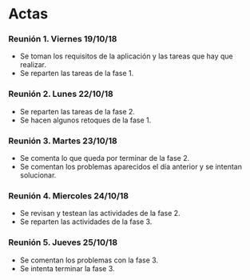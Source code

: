 # Actas

### **Reunión 1**. Viernes 19/10/18
  - Se toman los requisitos de la aplicación y las tareas que hay que realizar.
  - Se reparten las tareas de la fase 1.

### **Reunión 2**. Lunes 22/10/18
  - Se reparten las tareas de la fase 2.
  - Se hacen algunos retoques de la fase 1.

### **Reunión 3**. Martes 23/10/18
  - Se comenta lo que queda por terminar de la fase 2.
  - Se comentan los problemas aparecidos el día anterior y se intentan solucionar.

### **Reunión 4**. Miercoles 24/10/18
  - Se revisan y testean las actividades de la fase 2.
  - Se reparten las actividades de la fase 3.

### **Reunión 5**. Jueves 25/10/18
  - Se comentan los problemas con la fase 3.
  - Se intenta terminar la fase 3.